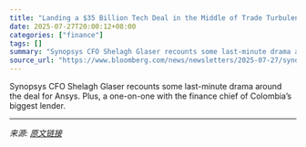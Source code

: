 ```yaml
---
title: "Landing a $35 Billion Tech Deal in the Middle of Trade Turbulence"
date: 2025-07-27T20:00:12+08:00
categories: ["finance"]
tags: []
summary: "Synopsys CFO Shelagh Glaser recounts some last-minute drama around the&nbsp;deal for Ansys.&nbsp;Plus, a one-on-one with the finance chief of&nbsp;Colombia’s biggest lender."
source_url: "https://www.bloomberg.com/news/newsletters/2025-07-27/synopsys-ansys-snps-land-35-billion-tech-deal-amid-trump-china-trade-war"
---
```


Synopsys CFO Shelagh Glaser recounts some last-minute drama around the&nbsp;deal for Ansys.&nbsp;Plus, a one-on-one with the finance chief of&nbsp;Colombia’s biggest lender.

---

*来源: [原文链接](https://www.bloomberg.com/news/newsletters/2025-07-27/synopsys-ansys-snps-land-35-billion-tech-deal-amid-trump-china-trade-war)*
